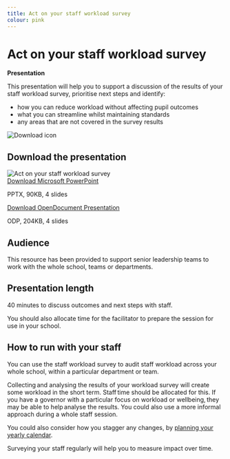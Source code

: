 ```yaml
---
title: Act on your staff workload survey
colour: pink
---
```


# Act on your staff workload survey

<strong class="govuk-tag">Presentation</strong>

This presentation will help you to support a discussion of the results of your
staff workload survey, prioritise next steps and identify:

- how you can reduce workload without affecting pupil outcomes
- what you can streamline whilst maintaining standards
- any areas that are not covered in the survey results

<div class="info-box">
  <div class="info-box__corner">
    <img src="/assets/images/download-icon.svg" alt="Download icon">
  </div>
  <h2 class="govuk-heading-m">
    Download the presentation
  </h2>
  <div class="govuk-grid-row info-box__download-content">
    <div class="govuk-grid-column-one-half">
      <img src="/assets/images/identify--act-on-your-staff-survey.jpg" alt="Act on your staff workload survey" class="dfe-file-preview-image">
    </div>
    <div class="govuk-grid-column-one-half">
      <a class="govuk-body" href="<%= @base_url %>/assets/files/Act on the staff workload survey.pptx">
        Download Microsoft PowerPoint
      </a>
      <p>
        PPTX, 90KB, 4 slides
      </p>
      <a class="govuk-body" href="<%= @base_url %>/assets/files/Act on the staff workload survey.odp">
        Download OpenDocument Presentation
      </a>
      <p>
        ODP, 204KB, 4 slides
      </p>
    </div>
  </div>
</div>

## Audience

This resource has been provided to support senior leadership teams to work with
the whole school, teams or departments.

## Presentation length

40 minutes to discuss outcomes and next steps with staff.

You should also allocate time for the facilitator to prepare the session for use
in your school.

## How to run with your staff

You can use the staff workload survey to audit staff workload across your whole
school, within a particular department or team.

Collecting and analysing the results of your workload survey will create some
workload in the short term. Staff time should be allocated for this. If you have
a governor with a particular focus on workload or wellbeing, they may be able to
help analyse the results. You could also use a more informal approach during a
whole staff session.

You could also consider how you stagger any changes, by [planning your yearly calendar](/workload-reduction-toolkit/identify-workload-issues/plan-your-yearly-calendar/).

Surveying your staff regularly will help you to measure impact over time.
